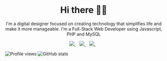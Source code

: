 <h1 align='center'>Hi there 👋🏾</h1>

<p align='center'>I'm a digital designer focused on creating technology that simplifies life and make it more manageable. I'm a Full-Stack Web Developer using Javascript, PHP and MySQL</p>

<p align='center'>
<a href="https://twitter.com/giorgibuoy" target="_blank">
  <img src="https://img.shields.io/badge/twitter-%231DA1F2.svg?&style=for-the-badge&logo=twitter&logoColor=white" />
</a>&nbsp;&nbsp;
<a href="https://www.linkedin.com/in/jorge-pena/" target="_blank">
  <img src="https://img.shields.io/badge/linkedin-%230077B5.svg?&style=for-the-badge&logo=linkedin&logoColor=white" />
</a>&nbsp;&nbsp;
<a href="mailto:jorge.pena@werkn.mx" target="_blank">
  <img src="https://img.shields.io/badge/email me-%23D14836.svg?&style=for-the-badge&logo=gmail&logoColor=white" />
</a>&nbsp;&nbsp;
  
  ![Profile views](https://gpvc.arturio.dev/jorgeepena)
  ![GitHub stats](https://github-readme-stats.vercel.app/api?username=jorgeepena&show_icons=true&theme=transparent)
